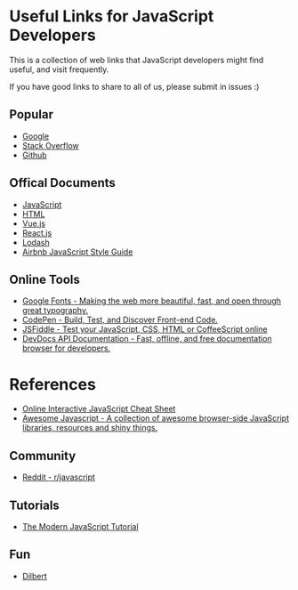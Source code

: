 # Useful Links for JavaScript Developers
This is a collection of web links that JavaScript developers might find useful, and visit frequently.

If you have good links to share to all of us, please submit in issues :)

## Popular
* [Google](https://www.google.com)
* [Stack Overflow](https://stackoverflow.com/)
* [Github](https://github.com/)


## Offical Documents
* [JavaScript](https://developer.mozilla.org/en-US/docs/Web/JavaScript/Reference)
* [HTML](https://developer.mozilla.org/en-US/docs/Web/HTML/Reference)
* [Vue.js](https://vuejs.org/v2/guide/)
* [React.js](https://reactjs.org/docs/getting-started.html)
* [Lodash](https://lodash.com/docs/)
* [Airbnb JavaScript Style Guide](https://github.com/airbnb/javascript)


## Online Tools
* [Google Fonts - Making the web more beautiful, fast, and open through great typography.](https://fonts.google.com/)
* [CodePen - Build, Test, and Discover Front-end Code.](https://codepen.io/)
* [JSFiddle - Test your JavaScript, CSS, HTML or CoffeeScript online](https://reactjs.org/docs/getting-started.html)
* [DevDocs API Documentation - Fast, offline, and free documentation browser for developers.](https://devdocs.io/)



# References
* [Online Interactive JavaScript Cheat Sheet
](https://htmlcheatsheet.com/js/)
* [Awesome Javascript - A collection of awesome browser-side JavaScript libraries, resources and shiny things.](https://github.com/sorrycc/awesome-javascript)


## Community
* [Reddit - r/javascript](https://www.reddit.com/r/javascript/)


## Tutorials
* [The Modern JavaScript Tutorial](http://javascript.info/)

## Fun
* [Dilbert](https://dilbert.com/)


